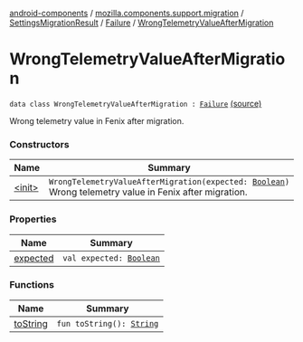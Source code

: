 [android-components](../../../../index.md) / [mozilla.components.support.migration](../../../index.md) / [SettingsMigrationResult](../../index.md) / [Failure](../index.md) / [WrongTelemetryValueAfterMigration](./index.md)

# WrongTelemetryValueAfterMigration

`data class WrongTelemetryValueAfterMigration : `[`Failure`](../index.md) [(source)](https://github.com/mozilla-mobile/android-components/blob/master/components/support/migration/src/main/java/mozilla/components/support/migration/FennecSettingsMigrator.kt#L143)

Wrong telemetry value in Fenix after migration.

### Constructors

| Name | Summary |
|---|---|
| [&lt;init&gt;](-init-.md) | `WrongTelemetryValueAfterMigration(expected: `[`Boolean`](https://kotlinlang.org/api/latest/jvm/stdlib/kotlin/-boolean/index.html)`)`<br>Wrong telemetry value in Fenix after migration. |

### Properties

| Name | Summary |
|---|---|
| [expected](expected.md) | `val expected: `[`Boolean`](https://kotlinlang.org/api/latest/jvm/stdlib/kotlin/-boolean/index.html) |

### Functions

| Name | Summary |
|---|---|
| [toString](to-string.md) | `fun toString(): `[`String`](https://kotlinlang.org/api/latest/jvm/stdlib/kotlin/-string/index.html) |
